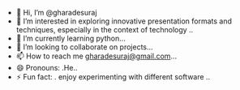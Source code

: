 - 👋 Hi, I’m @gharadesuraj
- 👀 I’m interested in exploring innovative presentation formats and techniques, especially in the context of technology ..
- 🌱 I’m currently learning python...
- 💞️ I’m looking to collaborate on projects...
- 📫 How to reach me gharadesuraj@gmail.com...
- 😄 Pronouns: .He..
- ⚡ Fun fact: . enjoy experimenting with different software ..

<!---
gharadesuraj/gharadesuraj is a ✨ special ✨ repository because its `README.md` (this file) appears on your GitHub profile.
You can click the Preview link to take a look at your changes.
--->

